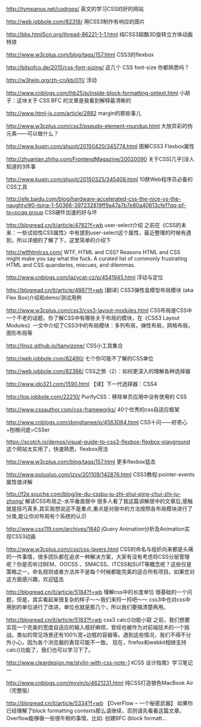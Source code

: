 http://tympanus.net/codrops/
英文的学习CSS的好的网站

http://web.jobbole.com/82318/
用CSS3制作有响应的图片

http://bbs.html5cn.org/thread-86221-1-1.html
纯CSS3超酷3D旋转立方体动画特效

http://www.w3cplus.com/blog/tags/157.html
CSS3的flexbox

http://bitsofco.de/2015/css-font-sizing/
这几个 CSS font-size 你都熟悉吗？

http://w3help.org/zh-cn/kb/011/
浮动

http://www.cnblogs.com/lhb25/p/inside-block-formatting-ontext.html
小胡子：这块关于 CSS BFC 的文章是我看到解释最清晰的

http://www.html-js.com/article/2882
margin的那些事儿

http://www.w3cplus.com/css3/pseudo-element-roundup.html
大放异彩的伪元素——可以做什么？

http://www.kuqin.com/shuoit/20150420/345774.html
图解CSS3 Flexbox属性

http://zhuanlan.zhihu.com/FrontendMagazine/20020090
关于CSS[几乎]没人知道的3件事

http://www.kuqin.com/shuoit/20150325/345408.html
10款Web程序员必备的CSS工具

http://efe.baidu.com/blog/hardware-accelerated-css-the-nice-vs-the-naughty/#0-tsina-1-50366-397232819ff9a47a7b7e80a40613cfe1?qq-pf-to=pcqq.group
CSS硬件加速的好与坏

http://blogread.cn/it/article/4782?f=wb
user-select介绍 之前在《CSS的未来：一些试验性CSS属性》中有提到user-select这个属性，最近整理的时候有遇到，所以详细的了解了下，这里简单的介绍下

http://wtfhtmlcss.com/
WTF, HTML and CSS?
Reasons HTML and CSS might make you say what the fuck. A curated list of commonly frustrating HTML and CSS quandaries, miscues, and dilemmas.

http://www.cnblogs.com/lazycat-cz/p/4541945.html
浮动与定位

http://blogread.cn/it/article/4887?f=wb
[翻译] CSS3弹性盒模型布局模块 (aka Flex Box)介绍和demo/测试用例

http://www.w3cplus.com/css3/css3-layout-modules.html
CSS布局是CSS中一个不老的话题，你了解CSS中有哪些关于布局的模块，在《CSS3 Layout Modules》一文中介绍了CSS3中的布局模块：多列布局，弹性布局，网格布局，图形布局等

http://linxz.github.io/tianyizone/
CSS小工具集合

http://web.jobbole.com/82490/
七个你可能不了解的CSS单位

http://web.jobbole.com/82398/
CSS之旅（2）：如何更深入的理解各种选择器

http://www.ido321.com/1590.html
【译】下一代选择器：CSS4

http://top.jobbole.com/22210/
PurifyCSS：移除单页应用中没有使用的 CSS

http://www.cssauthor.com/css-frameworks/
40个优秀的css自适应框架

http://www.cnblogs.com/dongtianee/p/4563084.html
CSS十问——好奇心+刨根问底=CSSer

https://scotch.io/demos/visual-guide-to-css3-flexbox-flexbox-playground
这个网站太实用了，快速熟悉，flexbox用法

http://www.w3cplus.com/blog/tags/157.html
更多flexbox猛击

http://www.poluoluo.com/jzxy/201109/142876.html
CSS3教程:pointer-events属性值详解

http://f2e.souche.com/blog/jie-du-cssbu-ju-zhi-shui-ping-chui-zhi-ju-zhong/
解读CSS布局之-水平垂直居中
很多人看了我这篇讲解居中的文章后,感触就是技巧真多,其实我想说这不是重点,重点是对居中的方法按照各布局模块进行了分类,能让你对布局有个系统的认识

http://www.css119.com/archives/1640
jQuery Animation分析及Animation实现CSS3动画

http://www.w3cplus.com/css/css-layers.html
CSS的命名与组织向来都是头痛的一件事情，很多团队都在追求一种解决方案，大家有没有考虑将CSS分层管理呢？你是否听过BEM、OOCSS 、SMACSS、ITCSS和SUIT等概念呢？这些仅是策略之一，命名规则或者方法并不是每个时候都能完美的适合所有项目。如果您对这方面感兴趣，欢迎猛击

http://blogread.cn/it/article/5184?f=wb
理解css中的长度单位
很基础的一个问题，但是，其实看起来很复杂的样子～～我们来捋一捋吧～～
css3中也对css中用到的单位进行了改进，单位也就是那几个，所以我们要搞清楚再用。

http://blogread.cn/it/article/5183?f=wb
css3 calc()功能小窥
之前，我们想要实现一个完美的宽度自适应的输入框好麻烦，曾经也被作为对前端技术的一个挑战。类似的常见场景还有100%宽+边框的容器等。遇到这些情况，我们不得不分外小心，因为各个浏览器的表现可能不一致。
现在，firefox和webkit相继支持calc()功能了，我们也可以学习下了。

http://www.cleardesign.me/stylin-with-css-note-1
《CSS 设计指南》学习笔记 一

http://www.cnblogs.com/myvin/p/4621231.html
纯CSS打造银色MacBook Air（完整版）

http://blogread.cn/it/article/5334?f=wb
【OverFlow – 一个秘密武器】 如果你已经理解了block formatting contexts那么请继续，否则请先看看这篇文章。 Overflow能够做一些很牛掰的事情，比如: 创建BFC (block formatt... 
